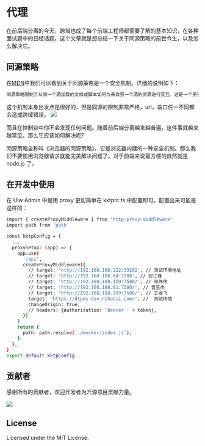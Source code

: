 # 代理
在前后端分离的今天，跨域也成了每个前端工程师都需要了解的基本知识，在各种面试题中的日经话题。这个文章就是想总结一下关于同源策略的前世今生，以及怎么解决它。

## 同源策略
在[MDN](https://developer.mozilla.org/zh-CN/docs/Web/Security/Same-origin_policy)中我们可以看到关于同源策略是一个安全机制。详细的说明如下：

```bash
同源策略限制了从同一个源加载的文档或脚本如何与来自另一个源的资源进行交互。这是一个用于隔离潜在恶意文件的重要安全机制。
```
这个机制本身出发点是很好的，但是同源的限制非常严格，url，端口任一不同都会造成跨域错误。
![](https://user-images.githubusercontent.com/59959718/227846530-0b341502-b59e-4606-be22-04c60806e4db.png)

而且在控制台中你不会发现任何问题。随着前后端分离越来越普遍，这件事就越来越常见。那么它应该如何解决呢?

同源策略全称叫《浏览器的同源策略》，它是浏览器内建的一种安全机制。那么我们不要使用浏览器请求就能完美解决问题了。对于前端来说最方便的自然就是 node.js 了。

## 在开发中使用

在 Uiw Admin 中是用 proxy 更加简单在 kktprc.ts  中配置即可，配置出来可能是这样的：

```bash
import { createProxyMiddleware } from 'http-proxy-middleware'
import path from 'path'

const kktpConfig = {
  ...
  proxySetup: (app) => {
    app.use(
      '/api',
      createProxyMiddleware({
        // target: 'http://192.168.188.222:33202', // 测试环境地址
        // target: 'http://192.168.188.84:7500', // 安江锋
        // target: 'http://192.168.188.159:7500/', // 邓伟伟
        // target: 'http://192.168.188.81:7500/', // 曾王杰
        // target: 'http://192.168.188.199:7500/', // 王龙飞
        target: 'https://dtpms-dev.nihaosi.com/', //  测试环境
        changeOrigin: true,
        // headers: {Authorization: 'Bearer ' + token},
      })
    )
    return {
      path: path.resolve('./mocker/index.js'),
    }
  },
}
export default kktpConfig
```

## 贡献者

感谢所有的贡献者，欢迎开发者为开源项目贡献力量。

<a href="https://github.com/uiwjs/uiw-admin/graphs/contributors">
  <img src="https://uiwjs.github.io/uiw-admin/CONTRIBUTORS.svg" />
</a>

## License

Licensed under the MIT License.